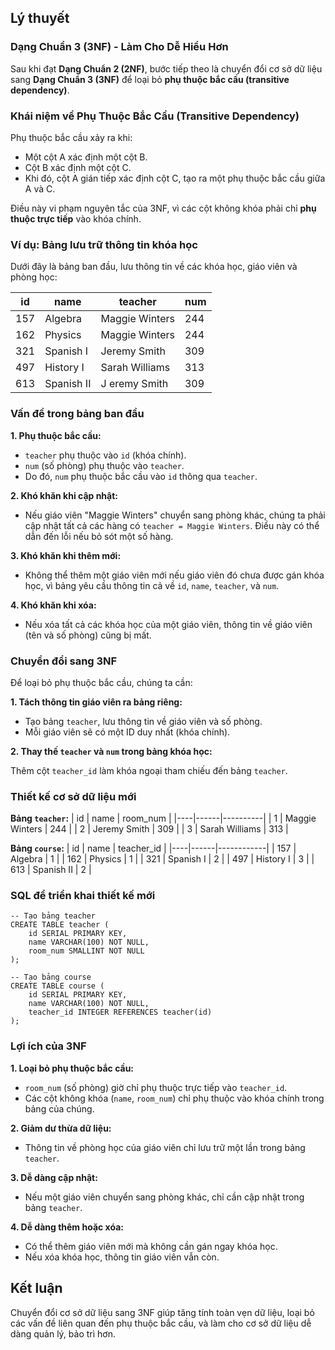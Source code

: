 ## Lý thuyết
### Dạng Chuẩn 3 (3NF) - Làm Cho Dễ Hiểu Hơn
Sau khi đạt **Dạng Chuẩn 2 (2NF)**, bước tiếp theo là chuyển đổi cơ sở dữ liệu sang **Dạng Chuẩn 3 (3NF)** để loại bỏ **phụ thuộc bắc cầu (transitive dependency)**.

### Khái niệm về Phụ Thuộc Bắc Cầu (Transitive Dependency)
Phụ thuộc bắc cầu xảy ra khi:

- Một cột A xác định một cột B.
- Cột B xác định một cột C.
- Khi đó, cột A gián tiếp xác định cột C, tạo ra một phụ thuộc bắc cầu giữa A và C.

Điều này vi phạm nguyên tắc của 3NF, vì các cột không khóa phải chỉ **phụ thuộc trực tiếp** vào khóa chính.

### Ví dụ: Bảng lưu trữ thông tin khóa học
Dưới đây là bảng ban đầu, lưu thông tin về các khóa học, giáo viên và phòng học:

| id | name	| teacher | num |
|----|------|---------|-----|
| 157 | Algebra	| Maggie Winters | 244 | 
| 162 | Physics	| Maggie Winters | 244 |
| 321 | Spanish I | Jeremy Smith | 309 | 
| 497 | History I | Sarah Williams | 313 | 
| 613 | Spanish II | J eremy Smith | 309 | 

### Vấn đề trong bảng ban đầu
**1. Phụ thuộc bắc cầu:**

- `teacher` phụ thuộc vào `id` (khóa chính).
- `num` (số phòng) phụ thuộc vào `teacher`.
- Do đó, `num` phụ thuộc bắc cầu vào `id` thông qua `teacher`.

**2. Khó khăn khi cập nhật:**

- Nếu giáo viên "Maggie Winters" chuyển sang phòng khác, chúng ta phải cập nhật tất cả các hàng có `teacher = Maggie Winters`. Điều này có thể dẫn đến lỗi nếu bỏ sót một số hàng.

**3. Khó khăn khi thêm mới:**

- Không thể thêm một giáo viên mới nếu giáo viên đó chưa được gán khóa học, vì bảng yêu cầu thông tin cả về `id`, `name`, `teacher`, và `num`.

**4. Khó khăn khi xóa:**

- Nếu xóa tất cả các khóa học của một giáo viên, thông tin về giáo viên (tên và số phòng) cũng bị mất.
### Chuyển đổi sang 3NF
Để loại bỏ phụ thuộc bắc cầu, chúng ta cần:

**1. Tách thông tin giáo viên ra bảng riêng:**

- Tạo bảng `teacher`, lưu thông tin về giáo viên và số phòng.
- Mỗi giáo viên sẽ có một ID duy nhất (khóa chính).

**2. Thay thế `teacher` và `num` trong bảng khóa học:**

Thêm cột `teacher_id` làm khóa ngoại tham chiếu đến bảng `teacher`.
### Thiết kế cơ sở dữ liệu mới
**Bảng `teacher`:**
| id | name	| room_num | 
|----|------|----------|
| 1	| Maggie Winters | 244 | 
| 2	| Jeremy Smith | 309 |
| 3	| Sarah Williams | 313 | 

**Bảng `course`:**
| id | name	| teacher_id |
|----|------|------------|
| 157 | Algebra	| 1 | 
| 162 | Physics	| 1 | 
| 321 | Spanish I | 2 |
| 497 | History I | 3 | 
| 613 | Spanish II | 2 |

### SQL để triển khai thiết kế mới
```
-- Tạo bảng teacher
CREATE TABLE teacher (
    id SERIAL PRIMARY KEY,
    name VARCHAR(100) NOT NULL,
    room_num SMALLINT NOT NULL
);

-- Tạo bảng course
CREATE TABLE course (
    id SERIAL PRIMARY KEY,
    name VARCHAR(100) NOT NULL,
    teacher_id INTEGER REFERENCES teacher(id)
);
```
### Lợi ích của 3NF
**1. Loại bỏ phụ thuộc bắc cầu:**

- `room_num` (số phòng) giờ chỉ phụ thuộc trực tiếp vào `teacher_id`.
- Các cột không khóa (`name`, `room_num`) chỉ phụ thuộc vào khóa chính trong bảng của chúng.

**2. Giảm dư thừa dữ liệu:**

- Thông tin về phòng học của giáo viên chỉ lưu trữ một lần trong bảng `teacher`.

**3. Dễ dàng cập nhật:**

- Nếu một giáo viên chuyển sang phòng khác, chỉ cần cập nhật trong bảng `teacher`.

**4. Dễ dàng thêm hoặc xóa:**

- Có thể thêm giáo viên mới mà không cần gán ngay khóa học.
- Nếu xóa khóa học, thông tin giáo viên vẫn còn.

## Kết luận
Chuyển đổi cơ sở dữ liệu sang 3NF giúp tăng tính toàn vẹn dữ liệu, loại bỏ các vấn đề liên quan đến phụ thuộc bắc cầu, và làm cho cơ sở dữ liệu dễ dàng quản lý, bảo trì hơn.
